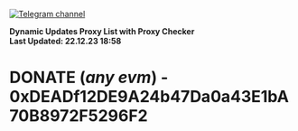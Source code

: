 [![Telegram channel](https://img.shields.io/endpoint?url=https://runkit.io/damiankrawczyk/telegram-badge/branches/master?url=https://t.me/n4z4v0d)](https://t.me/n4z4v0d) 

**Dynamic Updates Proxy List with Proxy Checker**  
**Last Updated: 22.12.23 18:58**

# DONATE (_any evm_) - 0xDEADf12DE9A24b47Da0a43E1bA70B8972F5296F2
